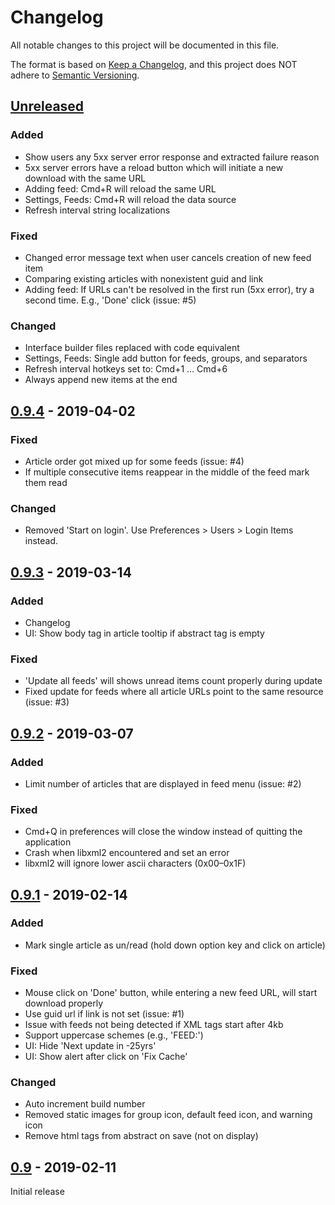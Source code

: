 # Changelog
All notable changes to this project will be documented in this file.

The format is based on [Keep a Changelog](https://keepachangelog.com/en/1.0.0/),
and this project does NOT adhere to [Semantic Versioning](https://semver.org/spec/v2.0.0.html).


## [Unreleased]
### Added
- Show users any 5xx server error response and extracted failure reason
- 5xx server errors have a reload button which will initiate a new download with the same URL
- Adding feed: Cmd+R will reload the same URL
- Settings, Feeds: Cmd+R will reload the data source
- Refresh interval string localizations

### Fixed
- Changed error message text when user cancels creation of new feed item
- Comparing existing articles with nonexistent guid and link
- Adding feed: If URLs can't be resolved in the first run (5xx error), try a second time. E.g., 'Done' click (issue: #5)

### Changed
- Interface builder files replaced with code equivalent
- Settings, Feeds: Single add button for feeds, groups, and separators
- Refresh interval hotkeys set to: Cmd+1 … Cmd+6
- Always append new items at the end


## [0.9.4] - 2019-04-02
### Fixed
- Article order got mixed up for some feeds (issue: #4)
- If multiple consecutive items reappear in the middle of the feed mark them read

### Changed
- Removed 'Start on login'. Use Preferences > Users > Login Items instead.


## [0.9.3] - 2019-03-14
### Added
- Changelog
- UI: Show body tag in article tooltip if abstract tag is empty

### Fixed
- 'Update all feeds' will shows unread items count properly during update
- Fixed update for feeds where all article URLs point to the same resource (issue: #3)


## [0.9.2] - 2019-03-07
### Added
- Limit number of articles that are displayed in feed menu (issue: #2)

### Fixed
- Cmd+Q in preferences will close the window instead of quitting the application
- Crash when libxml2 encountered and set an error
- libxml2 will ignore lower ascii characters (0x00–0x1F)


## [0.9.1] - 2019-02-14
### Added
- Mark single article as un/read (hold down option key and click on article)

### Fixed
- Mouse click on 'Done' button, while entering a new feed URL, will start download properly
- Use guid url if link is not set (issue: #1)
- Issue with feeds not being detected if XML tags start after 4kb
- Support uppercase schemes (e.g., 'FEED:')
- UI: Hide 'Next update in -25yrs'
- UI: Show alert after click on 'Fix Cache'

### Changed
- Auto increment build number
- Removed static images for group icon, default feed icon, and warning icon
- Remove html tags from abstract on save (not on display)


## [0.9] - 2019-02-11
Initial release


[Unreleased]: https://github.com/relikd/baRSS/compare/v0.9.4...HEAD
[0.9.4]: https://github.com/relikd/baRSS/compare/v0.9.3...v0.9.4
[0.9.3]: https://github.com/relikd/baRSS/compare/v0.9.2...v0.9.3
[0.9.2]: https://github.com/relikd/baRSS/compare/v0.9.1...v0.9.2
[0.9.1]: https://github.com/relikd/baRSS/compare/v0.9...v0.9.1
[0.9]: https://github.com/relikd/baRSS/compare/e1f36514a8aa2d5fb9a575b6eb19adc2ce4a04d9...v0.9
